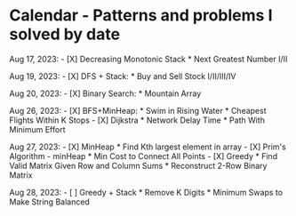 # Calendar - Patterns and problems I solved by date

Aug 17, 2023:
    - [X] Decreasing Monotonic Stack
	    * Next Greatest Number I/II

Aug 19, 2023:
    - [X] DFS + Stack:
	    * Buy and Sell Stock I/II/III/IV

Aug 20, 2023:
    - [X] Binary Search:
	    * Mountain Array

Aug 26, 2023:
    - [X] BFS+MinHeap:
	* Swim in Rising Water
	* Cheapest Flights Within K Stops
    - [X] Dijkstra
	* Network Delay Time
	* Path With Minimum Effort

Aug 27, 2023:
    - [X] MinHeap
	* Find Kth largest element in array
    - [X] Prim's Algorithm - minHeap
	* Min Cost to Connect All Points
    - [X] Greedy
	* Find Valid Matrix Given Row and Column Sums
	* Reconstruct 2-Row Binary Matrix

Aug 28, 2023:
    - [ ] Greedy + Stack
	* Remove K Digits 
	* Minimum Swaps to Make String Balanced


